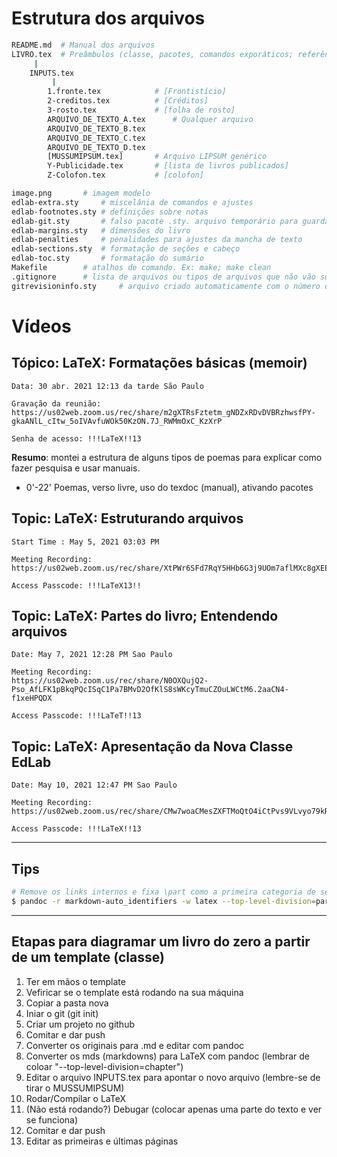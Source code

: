 

# Estrutura dos arquivos

```sh
README.md  # Manual dos arquivos
LIVRO.tex  # Preâmbulos (classe, pacotes, comandos exporáticos; referência a outros arquivos)
	 |
	INPUTS.tex
		 |
		1.fronte.tex       		# [Frontistício]
		2-creditos.tex     		# [Créditos]
		3-rosto.tex     		# [folha de rosto]
		ARQUIVO_DE_TEXTO_A.tex		# Qualquer arquivo
		ARQUIVO_DE_TEXTO_B.tex
		ARQUIVO_DE_TEXTO_C.tex
		ARQUIVO_DE_TEXTO_D.tex
		[MUSSUMIPSUM.tex]		# Arquivo LIPSUM genérico 
		Y-Publicidade.tex	   	# [lista de livros publicados]
		Z-Colofon.tex   		# [colofon]

image.png		# imagem modelo
edlab-extra.sty 	# miscelânia de comandos e ajustes
edlab-footnotes.sty	# definições sobre notas
edlab-git.sty		# falso pacote .sty. arquivo temporário para guardar git ID
edlab-margins.sty	# dimensões do livro
edlab-penalties		# penalidades para ajustes da mancha de texto
edlab-sections.sty	# formatação de seções e cabeço
edlab-toc.sty		# formatação do sumário
Makefile 		# atalhos de comando. Ex: make; make clean
.gitignore 		# lista de arquivos ou tipos de arquivos que não vão subir para o github
gitrevisioninfo.sty 	# arquivo criado automaticamente com o número do git
```

# Vídeos

## Tópico: LaTeX: Formatações básicas (memoir)
```
Data: 30 abr. 2021 12:13 da tarde São Paulo

Gravação da reunião:
https://us02web.zoom.us/rec/share/m2gXTRsFztetm_gNDZxRDvDVBRzhwsfPY-gkaANlL_cItw_5oIVAvfuWOk50KzON.7J_RWMmOxC_KzXrP

Senha de acesso: !!!LaTeX!!13
```
**Resumo**: montei a estrutura de alguns tipos de poemas para explicar como fazer pesquisa e usar manuais.
* 0'-22' Poemas, verso livre, uso do texdoc (manual), ativando pacotes 

## Topic: LaTeX: Estruturando arquivos
```
Start Time : May 5, 2021 03:03 PM

Meeting Recording:
https://us02web.zoom.us/rec/share/XtPWr6SFd7RqY5HHb6G3j9UOm7aflMXc8gXEEWYYF7jEgM3grFpFI3rOpNQzHO4R.fqfsZGudCtkACdUN

Access Passcode: !!!LaTeX13!!
```

## Topic: LaTeX: Partes do livro; Entendendo arquivos
```
Date: May 7, 2021 12:28 PM Sao Paulo

Meeting Recording:
https://us02web.zoom.us/rec/share/N0OXQujQ2-Pso_AfLFK1pBkqPQcISqC1Pa7BMvD2OfKlS8sWKcyTmuCZOuLWCtM6.2aaCN4-f1xeHPQDX

Access Passcode: !!!LaTeT!!13
```

## Topic: LaTeX: Apresentação da Nova Classe EdLab
```
Date: May 10, 2021 12:47 PM Sao Paulo

Meeting Recording:
https://us02web.zoom.us/rec/share/CMw7woaCMesZXFTMoQtO4iCtPvs9VLvyo79kROFnSUnzz0agAJHx9DXNv3vcn1S8.yPsNtIJlTm3ssjFs

Access Passcode: !!!LaTeX!!13
```

----

## Tips

```sh
# Remove os links internos e fixa \part como a primeira categoria de seções
$ pandoc -r markdown-auto_identifiers -w latex --top-level-division=part A.md -o A.tex
```

----

## Etapas para diagramar um livro do zero a partir de um template (classe)

1. Ter em mãos o template
1. Vefiricar se o template está rodando na sua máquina
1. Copiar a pasta nova
1. Iniar o git (git init)
1. Criar um projeto no github
1. Comitar e dar push
1. Converter os originais para .md e editar com pandoc
1. Converter os mds (markdowns) para LaTeX com pandoc  (lembrar de coloar "--top-level-division=chapter")
1. Editar o arquivo INPUTS.tex para apontar o novo arquivo (lembre-se de tirar o MUSSUMIPSUM)
1. Rodar/Compilar o LaTeX
1. (Não está rodando?) Debugar (colocar apenas uma parte do texto e ver se funciona)
1. Comitar e dar push
1. Editar as primeiras e últimas páginas 
	
